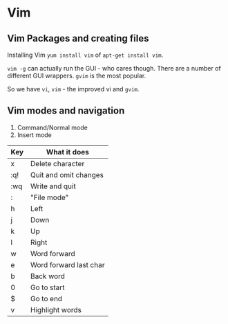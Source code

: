 # Vim

## Vim Packages and creating files

Installing Vim `yum install vim` of `apt-get install vim`.

`vim -g` can actually run the GUI - who cares though. There are a number of different GUI wrappers. `gvim` is the most popular.

So we have `vi`, `vim` - the improved vi and `gvim`.

## Vim modes and navigation

1. Command/Normal mode
2. Insert mode

| Key 		| What it does 				|
| ---		| ---						|
| x			| Delete character 			|
| :q! 		| Quit and omit changes 	|
| :wq		| Write and quit	 		|
| : 		| "File mode" 				|
| h 		| Left						|
| j 		| Down 						|
| k 		| Up 						|
| l			| Right 					|
| w 		| Word forward 				|
| e 		| Word forward last char 	|
| b 		| Back word 				|
| 0 		| Go to start 				|
| $ 		| Go to end 				|
| v			| Highlight words			|
